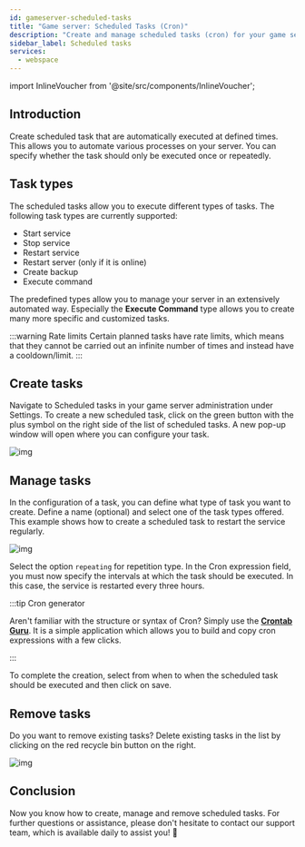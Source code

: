 ```yaml
---
id: gameserver-scheduled-tasks
title: "Game server: Scheduled Tasks (Cron)"
description: "Create and manage scheduled tasks (cron) for your game server product from ZAP-Hosting"
sidebar_label: Scheduled tasks
services:
  - webspace
---
```


import InlineVoucher from '@site/src/components/InlineVoucher';



## Introduction

Create scheduled task that are automatically executed at defined times. This allows you to automate various processes on your server. You can specify whether the task should only be executed once or repeatedly. 



## Task types

The scheduled tasks allow you to execute different types of tasks. The following task types are currently supported: 

- Start service
- Stop service
- Restart service
- Restart server (only if it is online)
- Create backup
- Execute command

The predefined types allow you to manage your server in an extensively automated way. Especially the **Execute Command** type allows you to create many more specific and customized tasks. 

:::warning Rate limits
Certain planned tasks have rate limits, which means that they cannot be carried out an infinite number of times and instead have a cooldown/limit.
 :::

## Create tasks

Navigate to Scheduled tasks in your game server administration under Settings. To create a new scheduled task, click on the green button with the plus symbol on the right side of the list of scheduled tasks.  A new pop-up window will open where you can configure your task. 

![img](https://screensaver01.zap-hosting.com/index.php/s/TBxP22trRKML3wk/download)





## Manage tasks

In the configuration of a task, you can define what type of task you want to create. Define a name (optional) and select one of the task types offered. This example shows how to create a scheduled task to restart the service regularly. 

![img](https://screensaver01.zap-hosting.com/index.php/s/P6DeWiRC3tDqG2z/preview)

Select the option `repeating` for repetition type. In the Cron expression field, you must now specify the intervals at which the task should be executed. In this case, the service is restarted every three hours. 

:::tip Cron generator

Aren't familiar with the structure or syntax of Cron? Simply use the [**Crontab Guru**](https://crontab.guru/). It is a simple application which allows you to build and copy cron expressions with a few clicks. 

:::

To complete the creation, select from when to when the scheduled task should be executed and then click on save.

## Remove tasks

Do you want to remove existing tasks? Delete existing tasks in the list by clicking on the red recycle bin button on the right. 

![img](https://screensaver01.zap-hosting.com/index.php/s/6XWMJn2BoAdL6t9/download)



## Conclusion

Now you know how to create, manage and remove scheduled tasks. For further questions or assistance, please don't hesitate to contact our support team, which is available daily to assist you! 🙂

<InlineVoucher />
